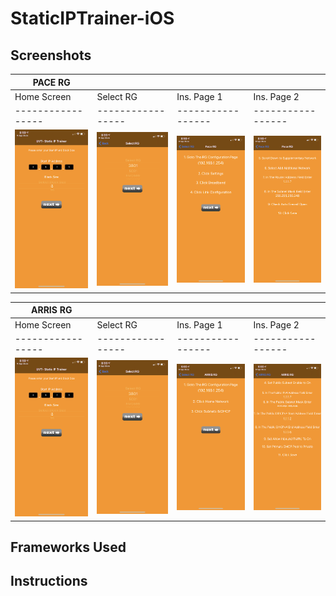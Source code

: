 # StaticIPTrainer-iOS

## Screenshots
| PACE RG| |||
| ----------------- | ----------------- | ----------------- | ----------------- |
| Home Screen | Select RG | Ins. Page 1 | Ins. Page 2 | 
| ----------------- | ----------------- | ----------------- | ----------------- |
| ![HomeScreen.PNG](screenshots/HomeScreen.PNG) | ![HomeScreen.PNG](screenshots/SelectRG.PNG) | ![HomeScreen.PNG](screenshots/PaceInstructions1.PNG) | ![HomeScreen.PNG](screenshots/PaceInstructions2.PNG) | 

| ARRIS RG| |||
| ----------------- | ----------------- | ----------------- | ----------------- | 
| Home Screen | Select RG | Ins. Page 1 | Ins. Page 2 | 
| ----------------- | ----------------- | ----------------- | ----------------- |
| ![HomeScreen.PNG](screenshots/HomeScreen.PNG) | ![HomeScreen.PNG](screenshots/SelectRG.PNG) | ![HomeScreen.PNG](screenshots/ArrisInstructions1.PNG) | ![HomeScreen.PNG](screenshots/ArrisInstructions2.PNG) | 

## Frameworks Used

## Instructions
